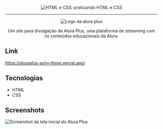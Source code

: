 
<p align="center"> <img src="https://imgur.com/BASzVop.png" alt="HTML e CSS: praticando HTML e CSS"> </p>

<hr>

<p align="center"> <img src="https://github.com/MonicaHillman/aluraplus/blob/aula04/img/Logo.png?raw=true" alt="Logo da alura plus"> </p>
<p align="center">Um site para divulgação da Alura Plus, uma plataforma de streaming com os conteúdos educacionais da Alura.</p>

## Link
https://aluraplus-ashy-three.vercel.app/

## Tecnologias
* HTML
* CSS

## Screenshots
![Screenshot da tela inicial do Alura Plus](https://imgur.com/nKUf7MK.png)
